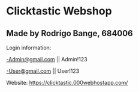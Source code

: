 # Clicktastic Webshop
## Made by Rodrigo Bange, 684006

Login information:

-Admin@gmail.com || Admin!123

-User@gmail.com || User!123

 Website:
https://clicktastic.000webhostapp.com/
